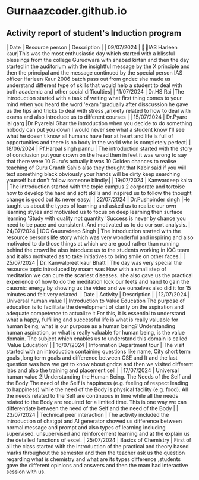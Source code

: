  # Gurnaazcoder.github.io
## Activity report of student's Induction program

| Date | Resource person | Description |
| 09/07/2024 | 👩‍💼IAS Harleen kaur|This was the most enthusiastic day which started with a blissful blessings from the college Gurudwara with shabad kirtan and then the day started in the auditorium with the insightful message by the X principle and then the principal and the message continued by the special person IAS officer Harleen Kaur 2006 batch pass out from gndec she made us understand different type of skills that would help a student to deal with both academic and other social difficulties|
| 11/07/2024 | Dr.HS Rai |The introduction started with a task of writing what first thing comes to your mind when you heard the word 'exam 'gradually after disscussion he gave us the tips and tricks to deal with stress ,anxiety related to how to deal with exams and also introduce us to different courses |
| 15/07/2024 | Dr.Pyare lal garg |Dr Pyarelal Ghar the introduction when you decide to do something nobody can put you down I would never see what a student know I'll see what he doesn't know all humans have fear at heart and life is full of opportunities and there is no body in the world who is completely perfect|
| 18/06/2024 | Pf.Harpal singh pannu | The introduction started with the story of conclusion put your crown on the head then in feet it was wrong to say that there were 10 Guru's actually it was 10 Golden chances to realise teaching of Guru Granth Sahib also they thought that Kabir said if you will text something black obviously your hands will be dirty keep searching yourself but don't follow someone blindly.|
| 19/07/2024 | Kanwardeep kalra | The introduction started with the topic campus 2 corporate and tortoise how to develop the hard and soft skills and inspired us to follow the thought change is good but its never easy.|
| 22/07/2024 | Dr.Pushpinder singh |He taught us about the types of learning  and asked us to realize our own learning styles and motivated us to focus on deep learning then surface learning 'Study with quality not quantity 'Success is never by chance you need to be pace and consistent .And motivated us to do our sort analysis. 
| 24/07/2024 | IOC Gauravdeep Singh | The introduction started with the resource persons life story which was very wonderful and inspiring and also motivated to do those things at which we are good rather than running behind the crowd he also introduce us to the students working in IOC team and it also motivated as to take initiatives to bring smile on other faces.|
| 25/07/2024 | Dr. Kanwalpreet kaur Bhatt | The day was very special the resource topic introduced by maam was How with a small step of meditation we can cure the scariest diseases. she also gave us the practical  experience of how to do the meditation lock our feets and hand to gain the causmic energy by showing us the video and we ourselves also did it for 15 minutes and felt very relaxed. 
| Date | Activity | Description |
| 12/07/2024 | Universal human value 1| Introduction to Value Education The purpose of education is to facilitate the development of clarity on the aspiration and adequate competence to actualize it.For this, it is essential to understand what a happy, fulfilling and successful life is what is really valuable for human being; what is our purpose as a human being? Understanding human aspiration, or what is really valuable for human being, is the value domain. The subject which enables us to understand this domain is called ‘Value Education’  |
| 16/07/2024 | Information Department tour | The visit started with an introduction containing questions like name, City short term goals ,long term goals and difference between CSE and It and the last question was how we get to know about gndce and then we visited different labs and also the training and placement cell.|
| 17/07/2024 | Universal human value 2|Understanding the Human Being. The Needs of the Self and the Body The need of the Self is happiness (e.g. feeling of respect leading to happiness) while the need of the Body is physical facility (e.g. food). All the needs related to the Self are continuous in time while all the needs related to the Body are required for a limited time. This is one way we can differentiate between the need of the Self and the need of the Body |
| 23/07/2024 | Technical peer interaction | The activity included the introduction of chatgpt and AI generator showed us difference between normal message and prompt and also types of learning including supervised. unsupervised and reinforcement learning and at the explain us the detailed functions of excel. 
| 25/07/2024 | Basics of Chemistry | First of all the class started with the introduction of the practical and theory based marks throughout the semester and then the teacher ask us the question regarding what is chemistry and what are its types difference ,students gave the different opinions and answers and  then the mam had interactive session with us.
